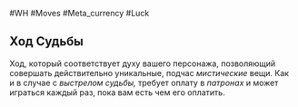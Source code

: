 #WH #Moves #Meta_currency #Luck 

## Ход Судьбы  
Ход, который соответствует духу вашего персонажа, позволяющий  совершать действительно уникальные, подчас *мистические* вещи. Как и  в случае с *выстрелом судьбы,* требует оплату в *патронах* и может  играться каждый раз, пока вам есть чем его оплатить.